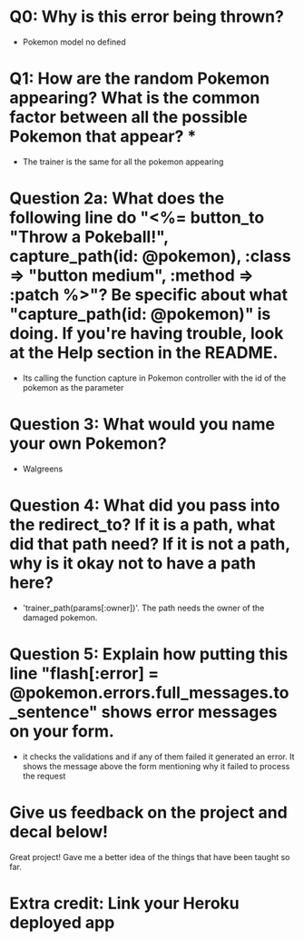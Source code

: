 # Q0: Why is this error being thrown?
- Pokemon model no defined

# Q1: How are the random Pokemon appearing? What is the common factor between all the possible Pokemon that appear? *
- The trainer is the same for all the pokemon appearing

# Question 2a: What does the following line do "<%= button_to "Throw a Pokeball!", capture_path(id: @pokemon), :class => "button medium", :method => :patch %>"? Be specific about what "capture_path(id: @pokemon)" is doing. If you're having trouble, look at the Help section in the README.
- Its calling the function capture in Pokemon controller with the id of the pokemon as the parameter

# Question 3: What would you name your own Pokemon?
- Walgreens

# Question 4: What did you pass into the redirect_to? If it is a path, what did that path need? If it is not a path, why is it okay not to have a path here?
- 'trainer_path(params[:owner])'. The path needs the owner of the damaged pokemon.

# Question 5: Explain how putting this line "flash[:error] = @pokemon.errors.full_messages.to_sentence" shows error messages on your form.
- it checks the validations and if any of them failed it generated an error. It shows the message above the form mentioning why it failed to process the request

# Give us feedback on the project and decal below!
Great project! Gave me a better idea of the things that have been taught so far.

# Extra credit: Link your Heroku deployed app
